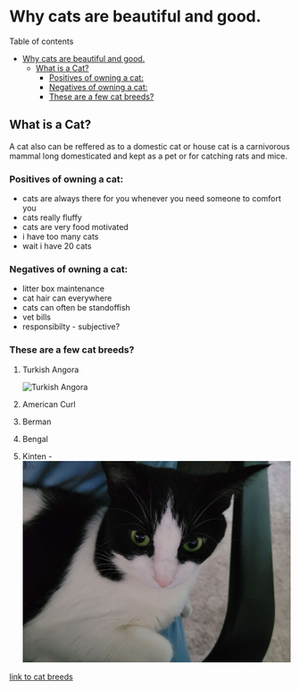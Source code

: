 # Why cats are beautiful and good.

Table of contents

- [Why cats are beautiful and good.](#why-cats-are-beautiful-and-good)
  - [What is a Cat?](#what-is-a-cat)
    - [Positives of owning a cat:](#positives-of-owning-a-cat)
    - [Negatives of owning a cat:](#negatives-of-owning-a-cat)
    - [These are a few cat breeds?](#these-are-a-few-cat-breeds)

## What is a Cat?

A cat also can be reffered as to a domestic cat or house cat is a carnivorous mammal long domesticated and kept as a pet or for catching rats and mice.

### Positives of owning a cat:

- cats are always there for you whenever you need someone to comfort you
- cats really fluffy
- cats are very food motivated
- i have too many cats
- wait i have 20 cats

### Negatives of owning a cat:

- litter box maintenance
- cat hair can everywhere
- cats can often be standoffish
- vet bills
- responsibilty - subjective?

### These are a few cat breeds?

1. Turkish Angora

   ![Turkish Angora](https://e7.pngegg.com/pngimages/931/994/png-clipart-yellow-eyed-white-cat-turkish-angora-ragdoll-turkish-van-kitten-white-kitten-animals-cat-like-mammal-thumbnail.png)

2. American Curl
3. Berman
4. Bengal
5. Kinten - ![Carolina's cat](pictures-to-add/cat1.jpg)

[link to cat breeds](https://basepaws.com/cat-breeds)
